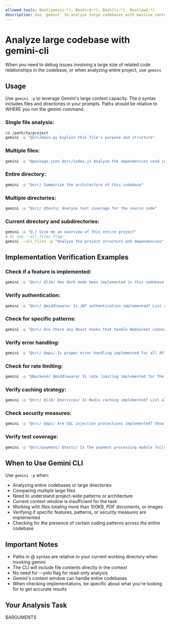 ```yaml
---
allowed-tools: Bash(gemini:*), Bash(cd:*), Bash(ls:*), Bash(pwd:*)
description: Use `gemini` to analyze large codebases with massive context window
---
```


# Analyze large codebase with gemini-cli

When you need to debug issues involving a large size of related code relationships in the codebase, or when analyzing entire project, use `gemini`

## Usage

Use `gemini -p` to leverage Gemini's large context capacity. The `@` syntax includes files and directories in your prompts. Paths should be relative to WHERE you run the gemini command.

### Single file analysis:

```bash
cd /path/to/project
gemini -p "@src/main.py Explain this file's purpose and structure"
```

### Multiple files:

```bash
gemini -p "@package.json @src/index.js Analyze the dependencies used in the code"
```

### Entire directory:

```bash
gemini -p "@src/ Summarize the architecture of this codebase"
```

### Multiple directories:

```bash
gemini -p "@src/ @tests/ Analyze test coverage for the source code"
```

### Current directory and subdirectories:

```bash
gemini -p "@./ Give me an overview of this entire project"
# Or use --all_files flag:
gemini --all_files -p "Analyze the project structure and dependencies"
```

## Implementation Verification Examples

### Check if a feature is implemented:

```bash
gemini -p "@src/ @lib/ Has dark mode been implemented in this codebase? Show me the relevant files and functions"
```

### Verify authentication:

```bash
gemini -p "@src/ @middleware/ Is JWT authentication implemented? List all auth-related endpoints and middleware"
```

### Check for specific patterns:

```bash
gemini -p "@src/ Are there any React hooks that handle WebSocket connections? List them with file paths"
```

### Verify error handling:

```bash
gemini -p "@src/ @api/ Is proper error handling implemented for all API endpoints? Show examples of try-catch blocks"
```

### Check for rate limiting:

```bash
gemini -p "@backend/ @middleware/ Is rate limiting implemented for the API? Show the implementation details"
```

### Verify caching strategy:

```bash
gemini -p "@src/ @lib/ @services/ Is Redis caching implemented? List all cache-related functions and their usage"
```

### Check security measures:

```bash
gemini -p "@src/ @api/ Are SQL injection protections implemented? Show how user inputs are sanitized"
```

### Verify test coverage:

```bash
gemini -p "@src/payment/ @tests/ Is the payment processing module fully tested? List all test cases"
```

## When to Use Gemini CLI

Use `gemini -p` when:
- Analyzing entire codebases or large directories
- Comparing multiple large files
- Need to understand project-wide patterns or architecture
- Current context window is insufficient for the task
- Working with files totaling more than 100KB, PDF documents, or images
- Verifying if specific features, patterns, or security measures are implemented
- Checking for the presence of certain coding patterns across the entire codebase

## Important Notes

- Paths in @ syntax are relative to your current working directory when invoking gemini
- The CLI will include file contents directly in the context
- No need for --yolo flag for read-only analysis
- Gemini's context window can handle entire codebases
- When checking implementations, be specific about what you're looking for to get accurate results

## Your Analysis Task

$ARGUMENTS
